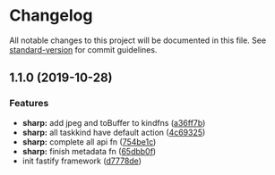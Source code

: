 # Changelog

All notable changes to this project will be documented in this file. See [standard-version](https://github.com/conventional-changelog/standard-version) for commit guidelines.

## 1.1.0 (2019-10-28)


### Features

* **sharp:** add jpeg and toBuffer to kindfns ([a36ff7b](https://github.com/yidinghan/image-hub/commit/a36ff7bac0729f97a8029ecf4b534765ca4aedda))
* **sharp:** all taskkind have default action ([4c69325](https://github.com/yidinghan/image-hub/commit/4c69325fada917dbc79d862a6753cf93f2a85b02))
* **sharp:** complete all api fn ([754be1c](https://github.com/yidinghan/image-hub/commit/754be1c33b33d6df6d95dadd765edf5b0fe615f5))
* **sharp:** finish metadata fn ([65dbb0f](https://github.com/yidinghan/image-hub/commit/65dbb0f79089ab8e394b5851f34a975f3fe941ab))
* init fastify framework ([d7778de](https://github.com/yidinghan/image-hub/commit/d7778de653151f7f59186dd02546267d01d34f0a))
